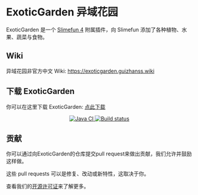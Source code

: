 # ExoticGarden 异域花园

ExoticGarden 是一个 [Slimefun 4](https://github.com/TheBusyBiscuit/Slimefun4) 附属插件，向 Slimefun 添加了各种植物、水果、蔬菜与食物。

## Wiki

异域花园非官方中文 Wiki: https://exoticgarden.guizhanss.wiki

## 下载 ExoticGarden
你可以在这里下载 ExoticGarden: [点此下载](https://builds.guizhanss.net/ybw0014/ExoticGarden-CN/master)

<p align="center">
  <a href="https://github.com/ybw0014/ExoticGarden-CN/actions/workflows/maven.yml">
    <img src="https://github.com/ybw0014/ExoticGarden-CN/actions/workflows/maven.yml/badge.svg" alt="Java CI"/>
  </a>

  <a href="https://builds.guizhanss.net/ybw0014/ExoticGarden-CN/master">
    <img src="https://builds.guizhanss.net/f/ybw0014/ExoticGarden-CN/master/badge.svg" alt="Build status"/>
  </a>
</p>

## 贡献

你可以通过向ExoticGarden的仓库提交pull request来做出贡献，我们允许并鼓励这样做。

这些 pull requests 可以是修复、改动或新特性，这取决于你。

查看我们的[开源许可证](/LICENSE)来了解更多。
